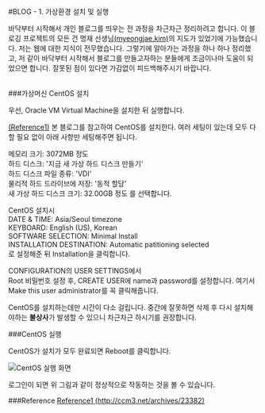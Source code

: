 #BLOG - 1. 가상환경 설치 및 실행

바닥부터 시작해서 개인 블로그를 띄우는 전 과정을 차근차근 정리하려고 합니다. 이 블로깅 프로젝트의 모든 건 명재 선생님[(myeongjae.kim)](https://myeongjae.kim/)의 지도가 있었기에 가능했습니다. 저는 웹에 대한 지식이 전무했습니다. 그렇기에 알아가는 과정을 하나 하나 정리했고, 저 같이 바닥부터 시작해서 블로그를 만들고자하는 분들에게 조금이나마 도움이 되었으면 합니다. 잘못된 점이 있다면 가감없이 피드백해주시기 바랍니다.  
<br>

###가상머신 CentOS 설치

우선, Oracle VM Virtual Machine을 설치한 뒤 실행합니다.

[(Reference1)](http://ccm3.net/archives/23382) 본 블로그를 참고하여 CentOS를 설치한다. 여러 세팅이 있는데 모두 다 할 필요 없이 아래 사항만 세팅해주면 됩니다.

메모리 크기: 3072MB 정도  
하드 디스크: '지금 새 가상 하드 디스크 만들기'  
하드 디스크 파일 종류: 'VDI'  
물리적 하드 드라이브에 저장: '동적 할당'  
새 가상 하드 디스크 크기: 32.00GB 정도 
를 선택합니다. 

CentOS 설치시  
DATE & TIME: Asia/Seoul timezone  
KEYBOARD: English (US), Korean  
SOFTWARE SELECTION: Minimal Install  
INSTALLATION DESTINATION: Automatic patitioning selected  
로 설정해준 뒤 Installation을 클릭합니다.

CONFIGURATION의 USER SETTINGS에서  
Root 비밀번호 설정 후, CREATE USER에 name과 password를 설정합니다. 여기서 Make this user administrator를 꼭 클릭해줍니다.

CentOS를 설치하는데만 시간이 다소 걸립니다. 중간에 잘못하면 삭제 후 다시 설치해야하는 **불상사**가 발생할 수 있으니 차근차근 하시기를 권장합니다.
<br>

###CentOS 실행

CentOS가 설치가 모두 완료되면 Reboot를 클릭합니다.   

![CentOS 실행 화면](https://cdn.bkshin.com/devRecord/2019/01/20/1_1.PNG)

로그인이 되면 위 그림과 같이 정상적으로 작동하는 것을 볼 수 있습니다.
<br>

###Reference
[Reference1 (http://ccm3.net/archives/23382)](http://ccm3.net/archives/23382)
